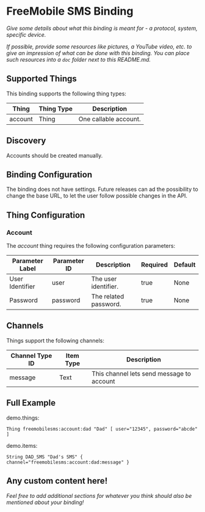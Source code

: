 # FreeMobile SMS Binding

_Give some details about what this binding is meant for - a protocol, system, specific device._

_If possible, provide some resources like pictures, a YouTube video, etc. to give an impression of what can be done with this binding. You can place such resources into a `doc` folder next to this README.md._

## Supported Things

This binding supports the following thing types:

| Thing         | Thing Type | Description                                             |
|---------------|------------|---------------------------------------------------------|
| account       | Thing      | One callable account.                                   |

## Discovery

Accounts should be created manually.

## Binding Configuration

The binding does not have settings.
Future releases can ad the possibility to change the base URL, to let the user follow possible changes in the API.

## Thing Configuration

### Account

The *account* thing requires the following configuration parameters:

| Parameter Label | Parameter ID | Description           | Required | Default |
|-----------------|--------------|-----------------------|----------|---------|
| User Identifier | user         | The user identifier.  | true     | None    |
| Password        | password     | The related password. | true     | None    |

## Channels

Things support the following channels:

| Channel Type ID | Item Type | Description                               |
|-----------------|-----------|-------------------------------------------|
| message         | Text      | This channel lets send message to account |

## Full Example

demo.things:

```xtend
Thing freemobilesms:account:dad "Dad" [ user="12345", password="abcde" ]
```

demo.items:

```xtend
String DAD_SMS "Dad's SMS" { channel="freemobilesms:account:dad:message" }
```

## Any custom content here!

_Feel free to add additional sections for whatever you think should also be mentioned about your binding!_
